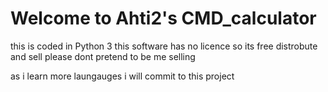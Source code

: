 # Welcome to Ahti2's CMD_calculator
this is coded in Python 3
this software has no licence
so its free distrobute and sell
please dont pretend to be me selling

as i learn more laungauges i will commit to this project
